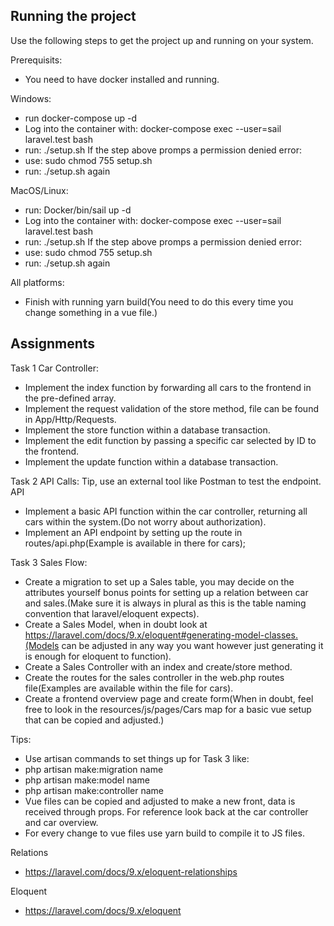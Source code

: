 ## Running the project

Use the following steps to get the project up and running on your system.

Prerequisits:
- You need to have docker installed and running.

Windows:
- run docker-compose up -d
- Log into the container with: docker-compose exec --user=sail laravel.test bash
- run: ./setup.sh
If the step above promps a permission denied error:
- use: sudo chmod 755 setup.sh
- run: ./setup.sh again

MacOS/Linux:
- run: Docker/bin/sail up -d
- Log into the container with: docker-compose exec --user=sail laravel.test bash
- run: ./setup.sh
If the step above promps a permission denied error:
- use: sudo chmod 755 setup.sh
- run: ./setup.sh again

All platforms:
- Finish with running yarn build(You need to do this every time you change something in a vue file.)

## Assignments
Task 1 Car Controller:
- Implement the index function by forwarding all cars to the frontend in the pre-defined array.
- Implement the request validation of the store method, file can be found in App/Http/Requests.
- Implement the store function within a database transaction.
- Implement the edit function by passing a specific car selected by ID to the frontend.
- Implement the update function within a database transaction.

Task 2 API Calls:
Tip, use an external tool like Postman to test the endpoint. API
- Implement a basic API function within the car controller, returning all cars within the system.(Do not worry about authorization).
- Implement an API endpoint by setting up the route in routes/api.php(Example is available in there for cars);

Task 3 Sales Flow:
- Create a migration to set up a Sales table, you may decide on the attributes yourself bonus points for setting up a relation between car and sales.(Make sure it is always in plural as this is the table naming convention that laravel/eloquent expects).
- Create a Sales Model, when in doubt look at https://laravel.com/docs/9.x/eloquent#generating-model-classes.(Models can be adjusted in any way you want however just generating it is enough for eloquent to function).
- Create a Sales Controller with an index and create/store method.
- Create the routes for the sales controller in the web.php routes file(Examples are available within the file for cars).
- Create a frontend overview page and create form(When in doubt, feel free to look in the resources/js/pages/Cars map for a basic vue setup that can be copied and adjusted.)

Tips:
- Use artisan commands to set things up for Task 3 like:
- php artisan make:migration name
- php artisan make:model name
- php artisan make:controller name
- Vue files can be copied and adjusted to make a new front, data is received through props. For reference look back at the car controller and car overview.
- For every change to vue files use yarn build to compile it to JS files.

Relations
- https://laravel.com/docs/9.x/eloquent-relationships

Eloquent
- https://laravel.com/docs/9.x/eloquent
